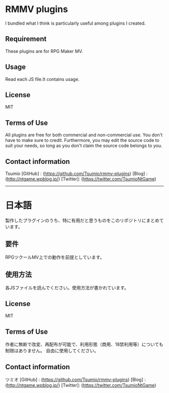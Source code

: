 RMMV plugins
====
I bundled what I think is particularly useful among plugins I created.

## Requirement
These plugins are for RPG Maker MV.

## Usage
Read each JS file.It contains usage.

## License
MIT

## Terms of Use
All plugins are free for both commercial and non-commercial use.
You don't have to make sure to credit.
Furthermore, you may edit the source code to suit your needs, so long as you don't claim the source code belongs to you.

## Contact information
Tsumio
[GitHub] : (https://github.com/Tsumio/rmmv-plugins)
[Blog]   : (http://ntgame.wpblog.jp/)
[Twitter]: (https://twitter.com/TsumioNtGame)

***
# 日本語

製作したプラグインのうち、特に有用だと思うものをこのリポジトリにまとめています。

## 要件
RPGツクールMV上での動作を前提としています。

## 使用方法
各JSファイルを読んでください。使用方法が書かれています。

## License
MIT

## Terms of Use
作者に無断で改変、再配布が可能で、利用形態（商用、18禁利用等）についても制限はありません。
自由に使用してください。

## Contact information
ツミオ
[GitHub] : (https://github.com/Tsumio/rmmv-plugins)
[Blog]   : (http://ntgame.wpblog.jp/)
[Twitter]: (https://twitter.com/TsumioNtGame)